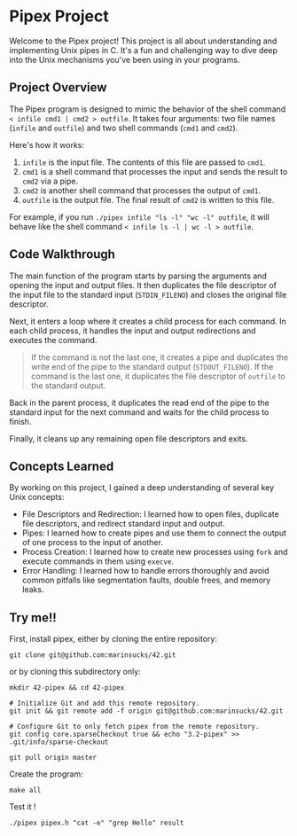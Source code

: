 # Pipex Project

Welcome to the Pipex project! This project is all about understanding and implementing Unix pipes in C. It's a fun and challenging way to dive deep into the Unix mechanisms you've been using in your programs.

## Project Overview

The Pipex program is designed to mimic the behavior of the shell command `< infile cmd1 | cmd2 > outfile`. It takes four arguments: two file names (`infile` and `outfile`) and two shell commands (`cmd1` and `cmd2`).

Here's how it works:

1. `infile` is the input file. The contents of this file are passed to `cmd1`.
2. `cmd1` is a shell command that processes the input and sends the result to `cmd2` via a pipe.
3. `cmd2` is another shell command that processes the output of `cmd1`.
4. `outfile` is the output file. The final result of `cmd2` is written to this file.

For example, if you run `./pipex infile "ls -l" "wc -l" outfile`, it will behave like the shell command `< infile ls -l | wc -l > outfile`.

## Code Walkthrough

The main function of the program starts by parsing the arguments and opening the input and output files. It then duplicates the file descriptor of the input file to the standard input (`STDIN_FILENO`) and closes the original file descriptor.

Next, it enters a loop where it creates a child process for each command. In each child process, it handles the input and output redirections and executes the command. 
> If the command is not the last one, it creates a pipe and duplicates the write end of the pipe to the standard output (`STDOUT_FILENO`). 
> If the command is the last one, it duplicates the file descriptor of `outfile` to the standard output.

Back in the parent process, it duplicates the read end of the pipe to the standard input for the next command and waits for the child process to finish.

Finally, it cleans up any remaining open file descriptors and exits.

## Concepts Learned

By working on this project, I gained a deep understanding of several key Unix concepts:

- File Descriptors and Redirection: I learned how to open files, duplicate file descriptors, and redirect standard input and output.
- Pipes: I learned how to create pipes and use them to connect the output of one process to the input of another.
- Process Creation: I learned how to create new processes using `fork` and execute commands in them using `execve`.
- Error Handling: I learned how to handle errors thoroughly and avoid common pitfalls like segmentation faults, double frees, and memory leaks.

## Try me!!

First, install pipex, either by cloning the entire repository:
```
git clone git@github.com:marinsucks/42.git
```

or by cloning this subdirectory only:
```
mkdir 42-pipex && cd 42-pipex

# Initialize Git and add this remote repository.
git init && git remote add -f origin git@github.com:marinsucks/42.git

# Configure Git to only fetch pipex from the remote repository.
git config core.sparseCheckout true && echo "3.2-pipex" >> .git/info/sparse-checkout

git pull origin master
```

Create the program:
```
make all
```

Test it !
```
./pipex pipex.h "cat -e" "grep Hello" result
```